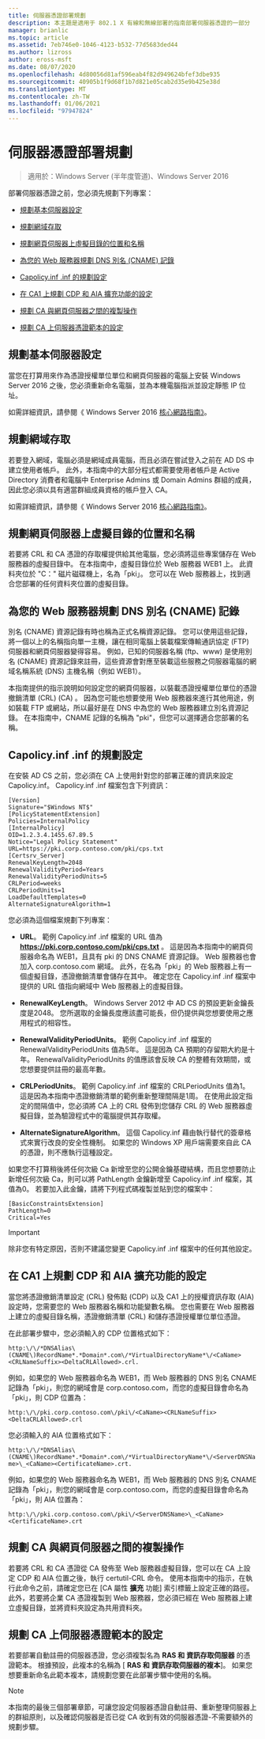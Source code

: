 ```yaml
---
title: 伺服器憑證部署規劃
description: 本主題是適用于 802.1 X 有線和無線部署的指南部署伺服器憑證的一部分
manager: brianlic
ms.topic: article
ms.assetid: 7eb746e0-1046-4123-b532-77d5683ded44
ms.author: lizross
author: eross-msft
ms.date: 08/07/2020
ms.openlocfilehash: 4d80056d81af596eab4f82d949624bfef3dbe935
ms.sourcegitcommit: 40905b1f9d68f1b7d821e05cab2d35e9b425e38d
ms.translationtype: MT
ms.contentlocale: zh-TW
ms.lasthandoff: 01/06/2021
ms.locfileid: "97947824"
---
```

# <a name="server-certificate-deployment-planning"></a>伺服器憑證部署規劃

>適用於：Windows Server (半年度管道)、Windows Server 2016

部署伺服器憑證之前，您必須先規劃下列專案：

- [規劃基本伺服器設定](#bkmk_basic)

- [規劃網域存取](#bkmk_domain)

- [規劃網頁伺服器上虛擬目錄的位置和名稱](#bkmk_virtual)

- [為您的 Web 服務器規劃 DNS 別名 (CNAME) 記錄](#bkmk_cname)

- [Capolicy.inf .inf 的規劃設定](#bkmk_capolicy)

- [在 CA1 上規劃 CDP 和 AIA 擴充功能的設定](#bkmk_cdp)

- [規劃 CA 與網頁伺服器之間的複製操作](#bkmk_copy)

- [規劃 CA 上伺服器憑證範本的設定](#bkmk_template)

## <a name="plan-basic-server-configuration"></a><a name="bkmk_basic"></a>規劃基本伺服器設定
當您在打算用來作為憑證授權單位單位和網頁伺服器的電腦上安裝 Windows Server 2016 之後，您必須重新命名電腦，並為本機電腦指派並設定靜態 IP 位址。

如需詳細資訊，請參閱《 Windows Server 2016 [核心網路指南》](../../../core-network-guide/Core-Network-Guide.md)。

## <a name="plan-domain-access"></a><a name="bkmk_domain"></a>規劃網域存取
若要登入網域，電腦必須是網域成員電腦，而且必須在嘗試登入之前在 AD DS 中建立使用者帳戶。 此外，本指南中的大部分程式都需要使用者帳戶是 Active Directory 消費者和電腦中 Enterprise Admins 或 Domain Admins 群組的成員，因此您必須以具有適當群組成員資格的帳戶登入 CA。

如需詳細資訊，請參閱《 Windows Server 2016 [核心網路指南》](../../../core-network-guide/Core-Network-Guide.md)。

## <a name="plan-the-location-and-name-of-the-virtual-directory-on-your-web-server"></a><a name="bkmk_virtual"></a>規劃網頁伺服器上虛擬目錄的位置和名稱
若要將 CRL 和 CA 憑證的存取權提供給其他電腦，您必須將這些專案儲存在 Web 服務器的虛擬目錄中。 在本指南中，虛擬目錄位於 Web 服務器 WEB1 上。 此資料夾位於 "C：" 磁片磁碟機上，名為「pki」。 您可以在 Web 服務器上，找到適合您部署的任何資料夾位置的虛擬目錄。

## <a name="plan-a-dns-alias-cname-record-for-your-web-server"></a><a name="bkmk_cname"></a>為您的 Web 服務器規劃 DNS 別名 (CNAME) 記錄
別名 (CNAME) 資源記錄有時也稱為正式名稱資源記錄。 您可以使用這些記錄，將一個以上的名稱指向單一主機，讓在相同電腦上裝載檔案傳輸通訊協定 (FTP) 伺服器和網頁伺服器變得容易。 例如，已知的伺服器名稱 (ftp、www) 是使用別名 (CNAME) 資源記錄來註冊，這些資源會對應至裝載這些服務之伺服器電腦的網域名稱系統 (DNS) 主機名稱（例如 WEB1）。

本指南提供的指示說明如何設定您的網頁伺服器，以裝載憑證授權單位單位的憑證撤銷清單 (CRL)  (CA) 。 因為您可能也想要使用 Web 服務器來進行其他用途，例如裝載 FTP 或網站，所以最好是在 DNS 中為您的 Web 服務器建立別名資源記錄。 在本指南中，CNAME 記錄的名稱為 "pki"，但您可以選擇適合您部署的名稱。

## <a name="plan-configuration-of-capolicyinf"></a><a name="bkmk_capolicy"></a>Capolicy.inf .inf 的規劃設定
在安裝 AD CS 之前，您必須在 CA 上使用針對您的部署正確的資訊來設定 Capolicy.inf。 Capolicy.inf .inf 檔案包含下列資訊：

```
[Version]
Signature="$Windows NT$"
[PolicyStatementExtension]
Policies=InternalPolicy
[InternalPolicy]
OID=1.2.3.4.1455.67.89.5
Notice="Legal Policy Statement"
URL=https://pki.corp.contoso.com/pki/cps.txt
[Certsrv_Server]
RenewalKeyLength=2048
RenewalValidityPeriod=Years
RenewalValidityPeriodUnits=5
CRLPeriod=weeks
CRLPeriodUnits=1
LoadDefaultTemplates=0
AlternateSignatureAlgorithm=1
```

您必須為這個檔案規劃下列專案：

- **URL**。 範例 Capolicy.inf .inf 檔案的 URL 值為 **https://pki.corp.contoso.com/pki/cps.txt** 。 這是因為本指南中的網頁伺服器命名為 WEB1，且具有 pki 的 DNS CNAME 資源記錄。 Web 服務器也會加入 corp.contoso.com 網域。 此外，在名為「pki」的 Web 服務器上有一個虛擬目錄，憑證撤銷清單會儲存在其中。 確定您在 Capolicy.inf .inf 檔案中提供的 URL 值指向網域中 Web 服務器上的虛擬目錄。

- **RenewalKeyLength**。 Windows Server 2012 中 AD CS 的預設更新金鑰長度是2048。 您所選取的金鑰長度應該盡可能長，但仍提供與您想要使用之應用程式的相容性。

- **RenewalValidityPeriodUnits**。 範例 Capolicy.inf .inf 檔案的 RenewalValidityPeriodUnits 值為5年。 這是因為 CA 預期的存留期大約是十年。 RenewalValidityPeriodUnits 的值應該會反映 CA 的整體有效期間，或您想要提供註冊的最高年數。

- **CRLPeriodUnits**。 範例 Capolicy.inf .inf 檔案的 CRLPeriodUnits 值為1。 這是因為本指南中憑證撤銷清單的範例重新整理間隔是1周。 在使用此設定指定的間隔值中，您必須將 CA 上的 CRL 發佈到您儲存 CRL 的 Web 服務器虛擬目錄，並為驗證程式中的電腦提供其存取權。

- **AlternateSignatureAlgorithm**。 這個 Capolicy.inf 藉由執行替代的簽章格式來實行改良的安全性機制。 如果您的 Windows XP 用戶端需要來自此 CA 的憑證，則不應執行這種設定。

如果您不打算稍後將任何次級 Ca 新增至您的公開金鑰基礎結構，而且您想要防止新增任何次級 Ca，則可以將 PathLength 金鑰新增至 Capolicy.inf .inf 檔案，其值為0。 若要加入此金鑰，請將下列程式碼複製並貼到您的檔案中：

```
[BasicConstraintsExtension]
PathLength=0
Critical=Yes
```

> [!IMPORTANT]
> 除非您有特定原因，否則不建議您變更 Capolicy.inf .inf 檔案中的任何其他設定。

## <a name="plan-configuration-of-the-cdp-and-aia-extensions-on-ca1"></a><a name="bkmk_cdp"></a>在 CA1 上規劃 CDP 和 AIA 擴充功能的設定
當您將憑證撤銷清單設定 (CRL) 發佈點 (CDP) 以及 CA1 上的授權資訊存取 (AIA) 設定時，您需要您的 Web 服務器名稱和功能變數名稱。 您也需要在 Web 服務器上建立的虛擬目錄名稱，憑證撤銷清單 (CRL) 和儲存憑證授權單位單位憑證。

在此部署步驟中，您必須輸入的 CDP 位置格式如下：

`http:\/\/*DNSAlias\(CNAME\)RecordName*.*Domain*.com\/*VirtualDirectoryName*\/<CaName><CRLNameSuffix><DeltaCRLAllowed>.crl.`

例如，如果您的 Web 服務器命名為 WEB1，而 Web 服務器的 DNS 別名 CNAME 記錄為「pki」，則您的網域會是 corp.contoso.com，而您的虛擬目錄會命名為「pki」，則 CDP 位置為：

`http:\/\/pki.corp.contoso.com\/pki\/<CaName><CRLNameSuffix><DeltaCRLAllowed>.crl`

您必須輸入的 AIA 位置格式如下：

`http:\/\/*DNSAlias\(CNAME\)RecordName*.*Domain*.com\/*VirtualDirectoryName*\/<ServerDNSName>\_<CaName><CertificateName>.crt.`

例如，如果您的 Web 服務器命名為 WEB1，而 Web 服務器的 DNS 別名 CNAME 記錄為「pki」，則您的網域會是 corp.contoso.com，而您的虛擬目錄會命名為「pki」，則 AIA 位置為：

`http:\/\/pki.corp.contoso.com\/pki\/<ServerDNSName>\_<CaName><CertificateName>.crt`

## <a name="plan-the-copy-operation-between-the-ca-and-the-web-server"></a><a name="bkmk_copy"></a>規劃 CA 與網頁伺服器之間的複製操作
若要將 CRL 和 CA 憑證從 CA 發佈至 Web 服務器虛擬目錄，您可以在 CA 上設定 CDP 和 AIA 位置之後，執行 certutil-CRL 命令。 使用本指南中的指示，在執行此命令之前，請確定您已在 [CA 屬性 **擴充** 功能] 索引標籤上設定正確的路徑。 此外，若要將企業 CA 憑證複製到 Web 服務器，您必須已經在 Web 服務器上建立虛擬目錄，並將資料夾設定為共用資料夾。

## <a name="plan-the-configuration-of-the-server-certificate-template-on-the-ca"></a><a name="bkmk_template"></a>規劃 CA 上伺服器憑證範本的設定
若要部署自動註冊的伺服器憑證，您必須複製名為 **RAS 和 資訊存取伺服器** 的憑證範本。 根據預設，此複本的名稱為 [ **RAS 和 資訊存取伺服器的複本**]。 如果您想要重新命名此範本複本，請規劃您要在此部署步驟中使用的名稱。

> [!NOTE]
> 本指南的最後三個部署章節，可讓您設定伺服器憑證自動註冊、重新整理伺服器上的群組原則，以及確認伺服器是否已從 CA 收到有效的伺服器憑證-不需要額外的規劃步驟。
